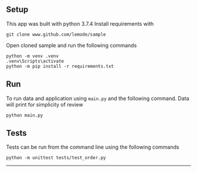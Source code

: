 ## Setup
This app was built with python 3.7.4 
Install requirements with
```
git clone www.github.com/lemode/sample
```

Open cloned sample and run the following commands
```
python -m venv .venv
.venv\Scripts\activate
python -m pip install -r requirements.txt
```

## Run
To run data and application using `main.py` and the following command.
Data will print for simplicity of review
```
python main.py
```

## Tests
Tests can be run from the command line using the following commands
```
python -m unittest tests/test_order.py
```
---- 

